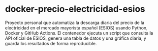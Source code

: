 # docker-precio-electricidad-esios
Proyecto personal que automatiza la descarga diaria del precio de la electricidad en el mercado mayorista español (ESIOS) usando Python, Docker y GitHub Actions. El contenedor ejecuta un script que consulta la API oficial de ESIOS, genera una tabla de datos y una gráfica diaria, y guarda los resultados de forma reproducible.
